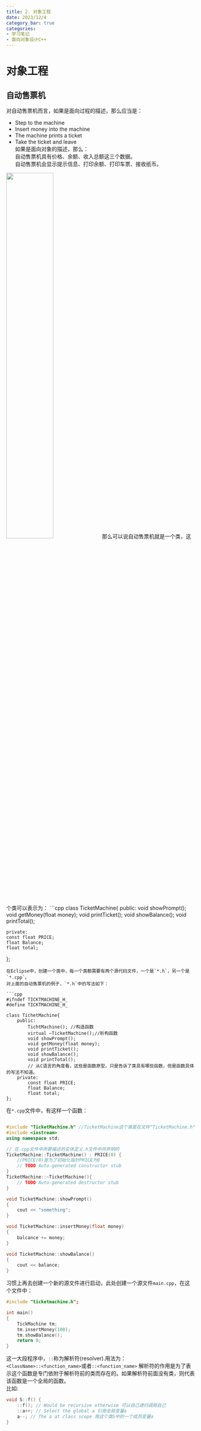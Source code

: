 ```yaml
---
title: 2. 对象工程
date: 2023/12/4
category_bar: true
categories: 
- 学习笔记
- 面向对象设计C++
---
```

# 对象工程
## 自动售票机
对自动售票机而言，如果是面向过程的描述，那么应当是：  
- Step to the machine
- Insert money into the machine
- The machine prints a ticket
- Take the ticket and leave  
如果是面向对象的描述，那么：  
自动售票机具有价格、余额、收入总额这三个数据。  
自动售票机会显示提示信息、打印余额、打印车票、接收纸币。  
<img src = https://cdn.jsdelivr.net/gh/l61012345/Pic/img/20231204204324.png width=50%>    
那么可以说自动售票机就是一个类，这个类可以表示为：  
```cpp
class TicketMachine{
    public:
    void showPrompt();
    void getMoney(float money);
    void printTicket();
    void showBalance();
    void printTotal();

    private:
    const float PRICE;
    float Balance;
    float total;
};

```
在Eclipse中，创建一个类中，每一个类都需要有两个源代码文件，一个是`*.h`，另一个是`*.cpp`。  
对上面的自动售票机的例子，`*.h`中的写法如下：  

```cpp
#ifndef TICKTMACHINE_H_
#define TICKTMACHINE_H_

class TichetMachine{
    public:
        TichtMachine(); //构造函数
        virtual ~TicketMachine();//析构函数
        void showPrompt();
        void getMoney(float money);
        void printTicket();
        void showBalance();
        void printTotal();
        // 从C语言的角度看，这些是函数原型，只是告诉了类具有哪些函数，但是函数具体的写法不知道。  
    private:
        const float PRICE;
        float Balance;
        float total;
};
```
在`*.cpp`文件中，有这样一个函数：  
```cpp

#include "TicketMachine.h" //TicketMachine这个类是在文件"TicketMachine.h"中声明的
#include <iostream>
using namespace std;

// 在.cpp文件中所要描述的实体定义.h文件中所声明的
TicketMachine::TicketMachine() : PRICE(0) {
    //PRICE(0)是为了初始化指针PRICE为0
    // TODO Auto-generated constructor stub
}
TicketMachine::~TicketMachine(){
    // TODO Auto-generated destructor stub
}

void TicketMachine::showPrompt()
{
    cout << "something";
}

void TicketMachine::insertMoney(float money)
{
    balcance += money;
}

void TicketMachine::showBalance()
{
    cout << balance;
}
```

习惯上再去创建一个新的源文件进行启动，此处创建一个源文件`main.cpp`，在这个文件中：  
```cpp
#include "ticketmachine.h";

int main()
{
    TickMachine tm;
    tm.insertMoney(100);
    tm.showBalance();
    return 0;
}
```

这一大段程序中，`::`称为解析符(resolver).用法为：  
`<ClassName>::<function_name>`或者`::<function_name>`
解析符的作用是为了表示这个函数是专门依附于解析符前的类而存在的。如果解析符前面没有类，则代表该函数是一个全局的函数。  
比如:  
```cpp
void S::f() {
    ::f(); // Would be recursive otherwise 可以自己递归调用自己
    ::a++; // Select the global a 引用全局变量a
    a--; // The a at class scope 用这个类S中的一个成员变量a
}
```